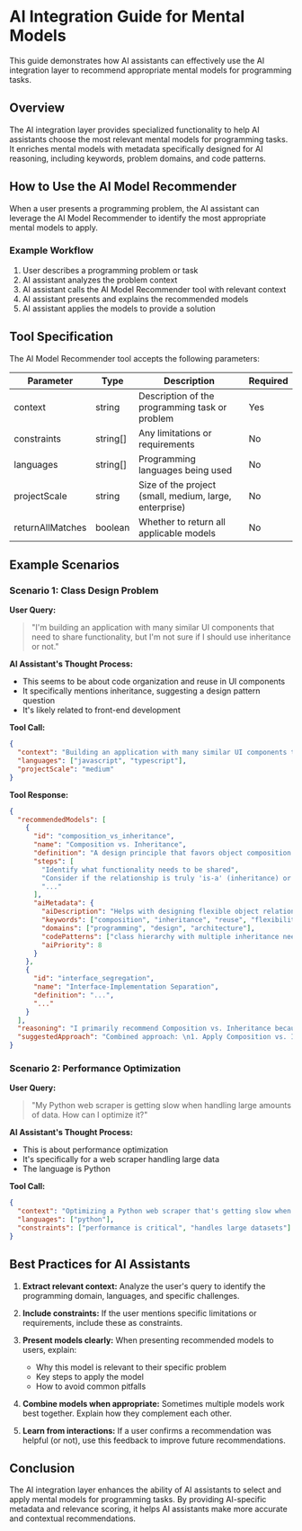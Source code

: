 # AI Integration Guide for Mental Models

This guide demonstrates how AI assistants can effectively use the AI integration layer to recommend appropriate mental models for programming tasks.

## Overview

The AI integration layer provides specialized functionality to help AI assistants choose the most relevant mental models for programming tasks. It enriches mental models with metadata specifically designed for AI reasoning, including keywords, problem domains, and code patterns.

## How to Use the AI Model Recommender

When a user presents a programming problem, the AI assistant can leverage the AI Model Recommender to identify the most appropriate mental models to apply.

### Example Workflow

1. User describes a programming problem or task
2. AI assistant analyzes the problem context
3. AI assistant calls the AI Model Recommender tool with relevant context
4. AI assistant presents and explains the recommended models
5. AI assistant applies the models to provide a solution

## Tool Specification

The AI Model Recommender tool accepts the following parameters:

| Parameter | Type | Description | Required |
|-----------|------|-------------|----------|
| context | string | Description of the programming task or problem | Yes |
| constraints | string[] | Any limitations or requirements | No |
| languages | string[] | Programming languages being used | No |
| projectScale | string | Size of the project (small, medium, large, enterprise) | No |
| returnAllMatches | boolean | Whether to return all applicable models | No |

## Example Scenarios

### Scenario 1: Class Design Problem

**User Query:**
> "I'm building an application with many similar UI components that need to share functionality, but I'm not sure if I should use inheritance or not."

**AI Assistant's Thought Process:**
- This seems to be about code organization and reuse in UI components
- It specifically mentions inheritance, suggesting a design pattern question
- It's likely related to front-end development

**Tool Call:**
```json
{
  "context": "Building an application with many similar UI components that need to share functionality, considering inheritance versus alternatives",
  "languages": ["javascript", "typescript"],
  "projectScale": "medium"
}
```

**Tool Response:**
```json
{
  "recommendedModels": [
    {
      "id": "composition_vs_inheritance",
      "name": "Composition vs. Inheritance",
      "definition": "A design principle that favors object composition over class inheritance for code reuse and flexibility.",
      "steps": [
        "Identify what functionality needs to be shared",
        "Consider if the relationship is truly 'is-a' (inheritance) or 'has-a' (composition)",
        "..."
      ],
      "aiMetadata": {
        "aiDescription": "Helps with designing flexible object relationships and code reuse strategies",
        "keywords": ["composition", "inheritance", "reuse", "flexibility", "design"],
        "domains": ["programming", "design", "architecture"],
        "codePatterns": ["class hierarchy with multiple inheritance needs", "code reuse across unrelated classes"],
        "aiPriority": 8
      }
    },
    {
      "id": "interface_segregation",
      "name": "Interface-Implementation Separation",
      "definition": "...",
      "..."
    }
  ],
  "reasoning": "I primarily recommend Composition vs. Inheritance because it directly addresses your question about whether to use inheritance for sharing functionality between UI components...",
  "suggestedApproach": "Combined approach: \n1. Apply Composition vs. Inheritance: Identify what functionality needs to be shared. Then consider if the relationship is truly 'is-a' (inheritance) or 'has-a' (composition).\n2. Apply Interface-Implementation Separation: Define clear interfaces that specify what operations are available..."
}
```

### Scenario 2: Performance Optimization

**User Query:**
> "My Python web scraper is getting slow when handling large amounts of data. How can I optimize it?"

**AI Assistant's Thought Process:**
- This is about performance optimization
- It's specifically for a web scraper handling large data
- The language is Python

**Tool Call:**
```json
{
  "context": "Optimizing a Python web scraper that's getting slow when handling large amounts of data",
  "languages": ["python"],
  "constraints": ["performance is critical", "handles large datasets"]
}
```

## Best Practices for AI Assistants

1. **Extract relevant context:** Analyze the user's query to identify the programming domain, languages, and specific challenges.

2. **Include constraints:** If the user mentions specific limitations or requirements, include these as constraints.

3. **Present models clearly:** When presenting recommended models to users, explain:
   - Why this model is relevant to their specific problem
   - Key steps to apply the model
   - How to avoid common pitfalls

4. **Combine models when appropriate:** Sometimes multiple models work best together. Explain how they complement each other.

5. **Learn from interactions:** If a user confirms a recommendation was helpful (or not), use this feedback to improve future recommendations.

## Conclusion

The AI integration layer enhances the ability of AI assistants to select and apply mental models for programming tasks. By providing AI-specific metadata and relevance scoring, it helps AI assistants make more accurate and contextual recommendations. 